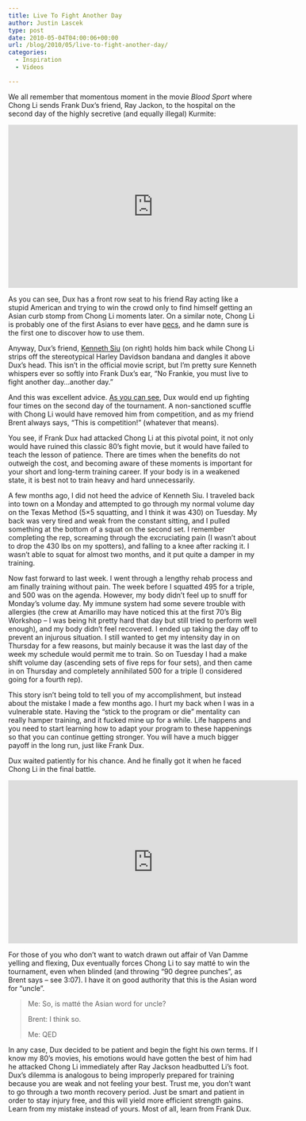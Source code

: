 ```yaml
---
title: Live To Fight Another Day
author: Justin Lascek
type: post
date: 2010-05-04T04:00:06+00:00
url: /blog/2010/05/live-to-fight-another-day/
categories:
  - Inspiration
  - Videos

---
```

We all remember that momentous moment in the movie _Blood Sport_ where Chong Li sends Frank Dux’s friend, Ray Jackon, to the hospital on the second day of the highly secretive (and equally illegal) Kurmite:
  

  
<span class="embed-youtube" style="text-align:center; display: block;"><iframe class='youtube-player' type='text/html' width='584' height='329' src='https://www.youtube.com/embed/U1j0Loz-JRI?version=3&#038;rel=1&#038;fs=1&#038;autohide=2&#038;showsearch=0&#038;showinfo=1&#038;iv_load_policy=1&#038;wmode=transparent' allowfullscreen='true' style='border:0;'></iframe></span>
  

  
As you can see, Dux has a front row seat to his friend Ray acting like a stupid American and trying to win the crowd only to find himself getting an Asian curb stomp from Chong Li moments later. On a similar note, Chong Li is probably one of the first Asians to ever have <a href="http://www.completemartialarts.com/whoswho/pictures/images/bolo6.JPG" target="_blank">pecs</a>, and he damn sure is the first one to discover how to use them.
  

  
Anyway, Dux’s friend, <a href="http://2.bp.blogspot.com/_IL518OY7yDk/ScZexi9LzJI/AAAAAAAAAvA/NQbyJ6QgG5c/s400/cs5.jpg" target="_blank">Kenneth Siu</a> (on right) holds him back while Chong Li strips off the stereotypical Harley Davidson bandana and dangles it above Dux’s head. This isn’t in the official movie script, but I’m pretty sure Kenneth whispers ever so softly into Frank Dux’s ear, “No Frankie, you must live to fight another day…another day.”
  

  
And this was excellent advice. <a href="http://upload.wikimedia.org/wikipedia/commons/1/14/Kumite_bracket.gif" target="_blank">As you can see</a>, Dux would end up fighting four times on the second day of the tournament. A non-sanctioned scuffle with Chong Li would have removed him from competition, and as my friend Brent always says, “This is competition!” (whatever that means).
  

  
You see, if Frank Dux had attacked Chong Li at this pivotal point, it not only would have ruined this classic 80’s fight movie, but it would have failed to teach the lesson of patience. There are times when the benefits do not outweigh the cost, and becoming aware of these moments is important for your short and long-term training career. If your body is in a weakened state, it is best not to train heavy and hard unnecessarily.
  

  
A few months ago, I did not heed the advice of Kenneth Siu. I traveled back into town on a Monday and attempted to go through my normal volume day on the Texas Method (5&#215;5 squatting, and I think it was 430) on Tuesday. My back was very tired and weak from the constant sitting, and I pulled something at the bottom of a squat on the second set. I remember completing the rep, screaming through the excruciating pain (I wasn’t about to drop the 430 lbs on my spotters), and falling to a knee after racking it. I wasn’t able to squat for almost two months, and it put quite a damper in my training.
  

  
Now fast forward to last week. I went through a lengthy rehab process and am finally training without pain. The week before I squatted 495 for a triple, and 500 was on the agenda. However, my body didn’t feel up to snuff for Monday’s volume day. My immune system had some severe trouble with allergies (the crew at Amarillo may have noticed this at the first 70’s Big Workshop – I was being hit pretty hard that day but still tried to perform well enough), and my body didn’t feel recovered. I ended up taking the day off to prevent an injurous situation. I still wanted to get my intensity day in on Thursday for a few reasons, but mainly because it was the last day of the week my schedule would permit me to train. So on Tuesday I had a make shift volume day (ascending sets of five reps for four sets), and then came in on Thursday and completely annihilated 500 for a triple (I considered going for a fourth rep).
  

  
This story isn’t being told to tell you of my accomplishment, but instead about the mistake I made a few months ago. I hurt my back when I was in a vulnerable state. Having the “stick to the program or die” mentality can really hamper training, and it fucked mine up for a while. Life happens and you need to start learning how to adapt your program to these happenings so that you can continue getting stronger. You will have a much bigger payoff in the long run, just like Frank Dux.
  

  
Dux waited patiently for his chance. And he finally got it when he faced Chong Li in the final battle.
  

  
<span class="embed-youtube" style="text-align:center; display: block;"><iframe class='youtube-player' type='text/html' width='584' height='329' src='https://www.youtube.com/embed/_wpVAdA7Oo0?version=3&#038;rel=1&#038;fs=1&#038;autohide=2&#038;showsearch=0&#038;showinfo=1&#038;iv_load_policy=1&#038;wmode=transparent' allowfullscreen='true' style='border:0;'></iframe></span>
  

  
For those of you who don’t want to watch drawn out affair of Van Damme yelling and flexing, Dux eventually forces Chong Li to say matté to win the tournament, even when blinded (and throwing “90 degree punches”, as Brent says – see 3:07). I have it on good authority that this is the Asian word for “uncle”.
  


> Me: So, is matté the Asian word for uncle?
> 
> Brent: I think so.
> 
> Me: QED

In any case, Dux decided to be patient and begin the fight his own terms. If I know my 80&#8217;s movies, his emotions would have gotten the best of him had he attacked Chong Li immediately after Ray Jackson headbutted Li&#8217;s foot. Dux&#8217;s dilemma is analogous to being improperly prepared for training because you are weak and not feeling your best. Trust me, you don&#8217;t want to go through a two month recovery period. Just be smart and patient in order to stay injury free, and this will yield more efficient strength gains. Learn from my mistake instead of yours. Most of all, learn from Frank Dux.
